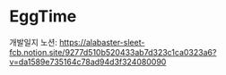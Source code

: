 # EggTime

개발일지 노션: https://alabaster-sleet-fcb.notion.site/9277d510b520433ab7d323c1ca0323a6?v=da1589e735164c78ad94d3f324080090
